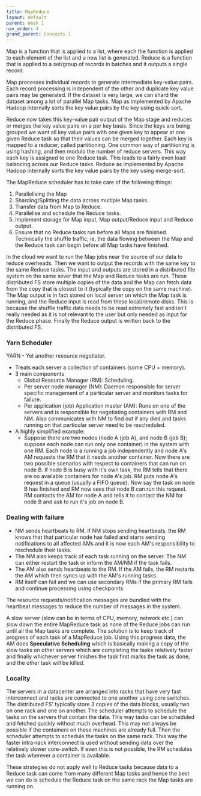 ```yaml
---
title: MapReduce
layout: default
parent: Week 1
nav_order: 4
grand_parent: Concepts 1
---
```


Map is a function that is applied to a list, where each the function is applied to each element of the list and a new list is generated.
Reduce is a function that is applied to a set/group of records in batches and it outputs a single record.

Map processes individual records to generate intermediate key-value pairs. Each record processing is independent of the other and duplicate key value pairs may be generated. If the dataset is very large, we can shard the dataset among a lot of parallel Map tasks. Map as implemented by Apache Hadoop internally sorts the key value pairs by the key using quick-sort.

Reduce now takes this key-value pair output of the Map stage and reduces or merges the key value pairs on a per key basis. Since the keys are being grouped we want all key value pairs with one given key to appear at one given Reduce task so that their values can be merged together. Each key is mapped to a reducer, called partitioning. One common way of partitioning is using hashing, and then modulo the number of reduce servers. This way each key is assigned to one Reduce task. This leads to a fairly even load balancing across our Reduce tasks. Reduce as implemented by Apache Hadoop internally sorts the key value pairs by the key using merge-sort.

The MapReduce scheduler has to take care of the following things:

1. Parallelising the Map
2. Sharding/Splitting the data across multiple Map tasks.
3. Transfer data from Map to Reduce.
4. Parallelise and schedule the Reduce tasks.
5. Implement storage for Map input, Map output/Reduce input and Reduce output.
6. Ensure that no Reduce tasks run before all Maps are finished. Technically the shuffle traffic, ie, the data flowing between the Map and the Reduce task can begin before all Map tasks have finished.

In the cloud we want to run the Map jobs near the source of our data to reduce overheads. Then we want to output the records with the same key to the same Reduce tasks. The input and outputs are stored in a distributed file system on the same sever that the Map and Reduce tasks are run. These distributed FS store multiple copies of the data and the Map can fetch data from the copy that is closest to it (typically the copy on the same machine). The Map output is in fact stored on local server on which the Map task is running, and the Reduce input is read from these local/remote disks. This is because the shuffle traffic data needs to be read extremely fast and isn't really needed as it is not relevant to the user but only needed as input for the Reduce phase. Finally the Reduce output is written back to the distributed FS.

### Yarn Scheduler

YARN - Yet another resource negotiator.

- Treats each server a collection of containers (some CPU + memory).
- 3 main components
  - Global Resource Manager (RM): Scheduling.
  - Per server node manager (NM): Daemon responsible for server specific management of a particular server and monitors tasks for failure.
  - Per application (job) Application master (AM): Runs on one of the servers and is responsible for negotiating containers with RM and NM. Also communicates with NM to find out if any died and tasks running on that particular server need to be rescheduled.
- A highly simplified example:
  - Suppose there are two nodes (node A (job A), and node B (job B); suppose each node can run only one container) in the system with one RM. Each node is a running a job independently and node A's AM requests the RM that it needs another container. Now there are two possible scenarios with respect to containers that can run on node B. If node B is busy with it's own task, the RM tells that there are no available containers for node A's job. RM puts node A's request in a queue (usually a FIFO queue). Now say the task on node B has finished and RM now sees that node B can run this request. RM contacts the AM for node A and tells it to contact the NM for node B and ask to run it's job on node B.

### Dealing with failure

- NM sends heartbeats to RM. If NM stops sending heartbeats, the RM knows that that particular node has failed and starts sending notifications to all affected AMs and it is now each AM's responsibility to reschedule their tasks.
- The NM also keeps track of each task running on the server. The NM can either restart the task or inform the AM/NM if the task fails.
- The AM also sends heartbeats to the RM. If the AM fails, the RM restarts the AM which then syncs up with the AM's running tasks.
- RM itself can fail and we can use secondary RMs if the primary RM fails and continue processing using checkpoints.

The resource requests/notification messages are bundled with the heartbeat messages to reduce the number of messages in the system.

A slow server (slow can be in terms of CPU, memory, network etc.) can slow down the entire MapReduce task as none of the Reduce jobs can run until all the Map tasks are complete. The solution is to keep track of progress of each task of a MapReduce job. Using this progress data, the AM does **Speculative Scheduling** which is basically making a copy of the slow tasks on other servers which are completing the tasks relatively faster and finally whichever server finishes the task first marks the task as done, and the other task will be killed.

### Locality

The servers in a datacenter are arranged into racks that have very fast interconnect and racks are connected to one another using core switches. The distributed FS' typically store 3 copies of the data blocks, usually two on one rack and one on another. The scheduler attempts to schedule the tasks on the servers that contain the data. This way tasks can be scheduled and fetched quickly without much overhead. This may not always be possible if the containers on these machines are already full. Then the scheduler attempts to schedule the tasks on the same rack. This way the faster intra-rack interconnect is used without sending data over the relatively slower core-switch. If even this is not possible, the RM schedules the task wherever a container is available.

These strategies do not apply well to Reduce tasks because data to a Reduce task can come from many different Map tasks and hence the best we can do is schedule the Reduce task on the same rack the Map tasks are running on.
